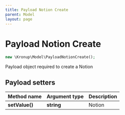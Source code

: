 ```yaml
---
title: Payload Notion Create
parent: Model
layout: page
---
```


# Payload Notion Create

```php
new \Kronup\Model\PayloadNotionCreate();
```

Payload object required to create a Notion

## Payload setters

Method name | Argument type | Description
------------ | ------------- | -------------
**setValue()** | **string** | Notion

